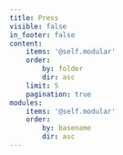 ```yaml
---
title: Press
visible: false
in_footer: false
content:
    items: '@self.modular'
    order:
        by: folder
        dir: asc
    limit: 5
    pagination: true
modules:
    items: '@self.modular'
    order:
        by: basename
        dir: asc
---
```


